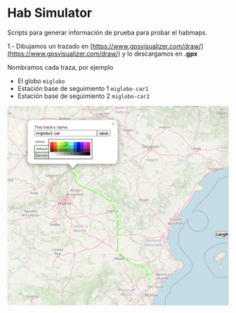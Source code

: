 # Hab Simulator

Scripts para generar información de prueba para probar
el habmaps.


1.- Dibujamos un trazado en [https://www.gpsvisualizer.com/draw/](https://www.gpsvisualizer.com/draw/) y lo descargamos en __.gpx__

Nombramos cada traza, por ejemplo

* El globo `miglobo`
* Estación base de seguimiento 1 `miglobo-car1`
* Estación base de seguimiento 2 `miglobo-car2`

![](public/captura22.png)
